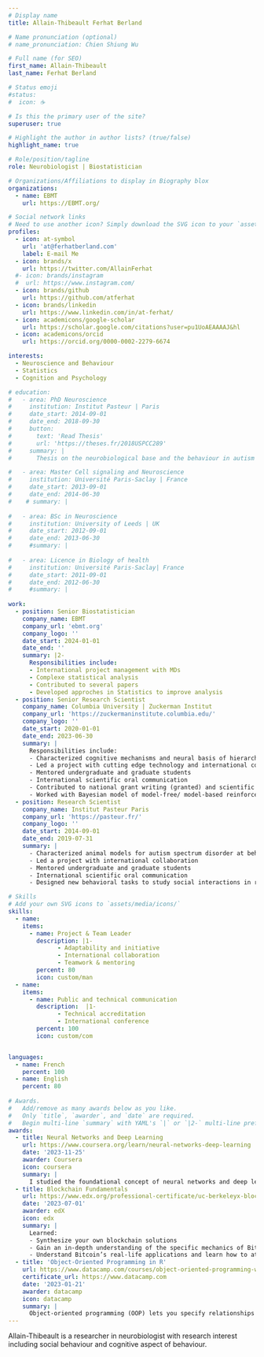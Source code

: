 ```yaml
---
# Display name
title: Allain-Thibeault Ferhat Berland

# Name pronunciation (optional)
# name_pronunciation: Chien Shiung Wu

# Full name (for SEO)
first_name: Allain-Thibeault
last_name: Ferhat Berland

# Status emoji
#status:
#  icon: ☕️

# Is this the primary user of the site?
superuser: true

# Highlight the author in author lists? (true/false)
highlight_name: true

# Role/position/tagline
role: Neurobiologist | Biostatistician

# Organizations/Affiliations to display in Biography blox
organizations:
  - name: EBMT
    url: https://EBMT.org/

# Social network links
# Need to use another icon? Simply download the SVG icon to your `assets/media/icons/` folder.
profiles:
  - icon: at-symbol
    url: 'at@ferhatberland.com'
    label: E-mail Me
  - icon: brands/x
    url: https://twitter.com/AllainFerhat
  #- icon: brands/instagram
  #  url: https://www.instagram.com/
  - icon: brands/github
    url: https://github.com/atferhat
  - icon: brands/linkedin
    url: https://www.linkedin.com/in/at-ferhat/
  - icon: academicons/google-scholar
    url: https://scholar.google.com/citations?user=pu1UoAEAAAAJ&hl
  - icon: academicons/orcid
    url: https://orcid.org/0000-0002-2279-6674

interests:
  - Neuroscience and Behaviour
  - Statistics
  - Cognition and Psychology

# education:
#   - area: PhD Neuroscience
#     institution: Institut Pasteur | Paris
#     date_start: 2014-09-01
#     date_end: 2018-09-30
#     button:
#       text: 'Read Thesis'
#       url: 'https://theses.fr/2018USPCC289'    
#     summary: |
#       Thesis on the neurobiological base and the behaviour in autism model | Supervised by Dr. Elodie Ey 

#   - area: Master Cell signaling and Neuroscience
#     institution: Université Paris-Saclay | France 
#     date_start: 2013-09-01
#     date_end: 2014-06-30
#    # summary: |
     
#   - area: BSc in Neuroscience
#     institution: University of Leeds | UK
#     date_start: 2012-09-01
#     date_end: 2013-06-30
#     #summary: |
    
#   - area: Licence in Biology of health
#     institution: Université Paris-Saclay| France  
#     date_start: 2011-09-01
#     date_end: 2012-06-30
#     #summary: |
      
work:
  - position: Senior Biostatistician
    company_name: EBMT
    company_url: 'ebmt.org'
    company_logo: ''
    date_start: 2024-01-01
    date_end: ''
    summary: |2-
      Responsibilities include:
      - International project management with MDs 
      - Complexe statistical analysis
      - Contributed to several papers
      - Developed approches in Statistics to improve analysis
  - position: Senior Research Scientist
    company_name: Columbia University | Zuckerman Institut 
    company_url: 'https://zuckermaninstitute.columbia.edu/'
    company_logo: ''
    date_start: 2020-01-01
    date_end: 2023-06-30
    summary: |
      Responsibilities include:
      - Characterized cognitive mechanisms and neural basis of hierarchy
      - Led a project with cutting edge technology and international collaboration
      - Mentored undergraduate and graduate students
      - International scientific oral communication
      - Contributed to national grant writing (granted) and scientific papers revisions
      - Worked with Bayesian model of model-free/ model-based reinforcement learning
  - position: Research Scientist
    company_name: Institut Pasteur Paris
    company_url: 'https://pasteur.fr/'
    company_logo: ''
    date_start: 2014-09-01
    date_end: 2019-07-31
    summary: |
      - Characterized animal models for autism spectrum disorder at behavioral, structural and genetic level for new therapeutic target
      - Led a project with international collaboration
      - Mentored undergraduate and graduate students
      - International scientific oral communication
      - Designed new behavioral tasks to study social interactions in rodents

# Skills
# Add your own SVG icons to `assets/media/icons/`
skills:
  - name: 
    items:
      - name: Project & Team Leader
        description: |1-
              - Adaptability and initiative 
              - International collaboration
              - Teamwork & mentoring
        percent: 80
        icon: custom/man
  - name: 
    items:
      - name: Public and technical communication
        description:  |1-
              - Technical accreditation
              - International conference 
        percent: 100
        icon: custom/com


languages:
  - name: French
    percent: 100
  - name: English
    percent: 80
    
# Awards.
#   Add/remove as many awards below as you like.
#   Only `title`, `awarder`, and `date` are required.
#   Begin multi-line `summary` with YAML's `|` or `|2-` multi-line prefix and indent 2 spaces below.
awards:
  - title: Neural Networks and Deep Learning
    url: https://www.coursera.org/learn/neural-networks-deep-learning
    date: '2023-11-25'
    awarder: Coursera
    icon: coursera
    summary: |
      I studied the foundational concept of neural networks and deep learning. By the end, I was familiar with the significant technological trends driving the rise of deep learning; build, train, and apply fully connected deep neural networks; implement efficient (vectorized) neural networks; identify key parameters in a neural network’s architecture; and apply deep learning to your own applications.
  - title: Blockchain Fundamentals
    url: https://www.edx.org/professional-certificate/uc-berkeleyx-blockchain-fundamentals
    date: '2023-07-01'
    awarder: edX
    icon: edx
    summary: |
      Learned:
      - Synthesize your own blockchain solutions
      - Gain an in-depth understanding of the specific mechanics of Bitcoin
      - Understand Bitcoin’s real-life applications and learn how to attack and destroy Bitcoin, Ethereum, smart contracts and Dapps, and alternatives to Bitcoin’s Proof-of-Work consensus algorithm
  - title: 'Object-Oriented Programming in R'
    url: https://www.datacamp.com/courses/object-oriented-programming-with-s3-and-r6-in-r
    certificate_url: https://www.datacamp.com
    date: '2023-01-21'
    awarder: datacamp
    icon: datacamp
    summary: |
      Object-oriented programming (OOP) lets you specify relationships between functions and the objects that they can act on, helping you manage complexity in your code. This is an intermediate level course, providing an introduction to OOP, using the S3 and R6 systems. S3 is a great day-to-day R programming tool that simplifies some of the functions that you write. R6 is especially useful for industry-specific analyses, working with web APIs, and building GUIs.
---
```


<!-- ## About Me -->

Allain-Thibeault is a researcher in neurobiologist with research interest including social behaviour and cognitive aspect of behaviour.

